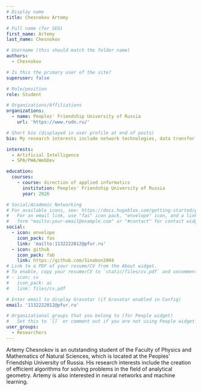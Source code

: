 ```yaml
---
# Display name
title: Chesnokov Artemy

# Full name (for SEO)
first_name: Artemy
last_name: Chesnokov

# Username (this should match the folder name)
authors:
  - Chesnokov

# Is this the primary user of the site?
superuser: false

# Role/position
role: Student

# Organizations/Affiliations
organizations:
  - name: Peoples' Friendship University of Russia
    url: 'https://www.rudn.ru/'

# Short bio (displayed in user profile at end of posts)
bio: My research interests include network technologies, data transfer methods in WWW.

interests:
  - Artificial Intelligence
  - SPA/PWA/WebDev

education:
  courses:
    - course: direction of applied informatics
      institution: Peoples' Friendship University of Russia
      year: 2026

# Social/Academic Networking
# For available icons, see: https://docs.hugoblox.com/getting-started/page-builder/#icons
#   For an email link, use "fas" icon pack, "envelope" icon, and a link in the
#   form "mailto:your-email@example.com" or "#contact" for contact widget.
social:
  - icon: envelope
    icon_pack: fas
    link: 'mailto:1132222012@pfur.ru'
  - icon: github
    icon_pack: fab
    link: https://github.com/Sinabon2004
# Link to a PDF of your resume/CV from the About widget.
# To enable, copy your resume/CV to `static/files/cv.pdf` and uncomment the lines below.
# - icon: cv
#   icon_pack: ai
#   link: files/cv.pdf

# Enter email to display Gravatar (if Gravatar enabled in Config)
email: '1132222012@pfur.ru'

# Organizational groups that you belong to (for People widget)
#   Set this to `[]` or comment out if you are not using People widget.
user_groups:
  - Researchers
---
```


Artemy Chesnokov is an outstanding student of the Faculty of Physics and Mathematics of Natural Sciences, which is located at the Peoples’ Friendship University of Russia. His research interests include the creation of efficient algorithms for solving problems in the field of analytical geometry. Artemy is also interested in neural networks and machine learning.
